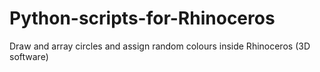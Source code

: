 # Python-scripts-for-Rhinoceros
Draw and array circles and assign random colours inside Rhinoceros (3D software)
